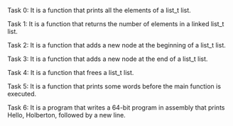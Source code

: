 Task 0: It is a function that prints all the elements of a list_t list.

Task 1: It is a function that returns the number of elements in a linked list_t list.

Task 2: It is a function that adds a new node at the beginning of a list_t list.

Task 3: It is a function that adds a new node at the end of a list_t list.

Task 4: It is a function that frees a list_t list.

Task 5: It is a function that prints some words  before the main function is executed.

Task 6: It is a program that writes a 64-bit program in assembly that prints Hello, Holberton, followed by a new line.